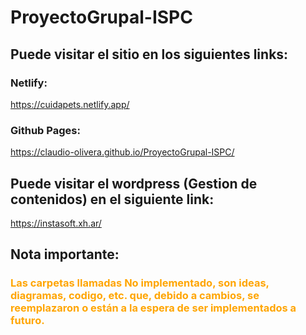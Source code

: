 # ProyectoGrupal-ISPC

## Puede visitar el sitio en los siguientes links: 

### Netlify:
https://cuidapets.netlify.app/
### Github Pages:
https://claudio-olivera.github.io/ProyectoGrupal-ISPC/

## Puede visitar el wordpress (Gestion de contenidos) en el siguiente link:

https://instasoft.xh.ar/

## Nota importante:
### <span style="color:orange"> Las carpetas llamadas No implementado, son ideas, diagramas, codigo, etc. que, debido a cambios, se reemplazaron o están a la espera de ser implementados a futuro.</span> 
